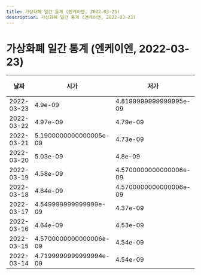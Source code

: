 ```yaml
---
title: 가상화폐 일간 통계 (엔케이엔, 2022-03-23)
description: 가상화폐 일간 통계 (엔케이엔, 2022-03-23)
---
```


가상화폐 일간 통계 (엔케이엔, 2022-03-23)
===

|날짜|시가|저가|고가|종가|비고|
|--|--|--|--|--|--|
|2022-03-23|4.9e-09|4.8199999999999995e-09|5.25e-09|5.169999999999999e-09|    |
|2022-03-22|4.97e-09|4.79e-09|5.47e-09|4.9899999999999995e-09|    |
|2022-03-21|5.1900000000000005e-09|4.73e-09|5.1900000000000005e-09|4.95e-09|    |
|2022-03-20|5.03e-09|4.8e-09|5.26e-09|4.95e-09|    |
|2022-03-19|4.58e-09|4.5700000000000006e-09|5.339999999999999e-09|5.03e-09|    |
|2022-03-18|4.64e-09|4.5700000000000006e-09|4.78e-09|4.5700000000000006e-09|    |
|2022-03-17|4.549999999999999e-09|4.37e-09|4.8899999999999995e-09|4.61e-09|    |
|2022-03-16|4.64e-09|4.53e-09|5.789999999999999e-09|4.549999999999999e-09|    |
|2022-03-15|4.5700000000000006e-09|4.54e-09|4.77e-09|4.62e-09|    |
|2022-03-14|4.7199999999999994e-09|4.54e-09|4.78e-09|4.54e-09|    |
